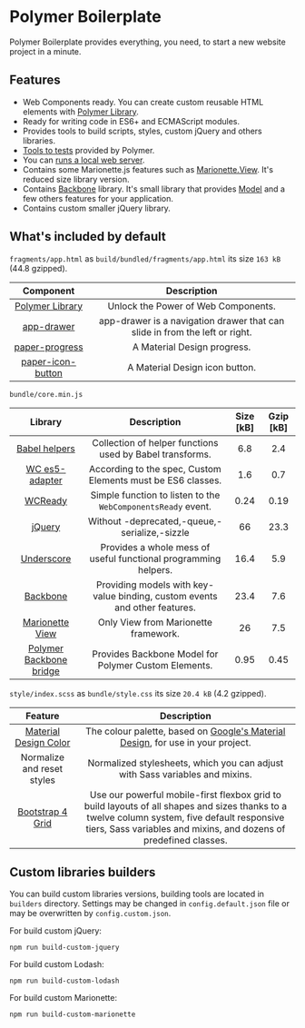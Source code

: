 # Polymer Boilerplate

Polymer Boilerplate provides everything, you need, to start a new website project in a minute.

## Features

* Web Components ready. You can create custom reusable HTML elements with 
[Polymer Library](https://www.polymer-project.org/2.0/docs/devguide/feature-overview).
* Ready for writing code in ES6+ and ECMAScript modules.
* Provides tools to build scripts, styles, custom jQuery and others libraries.
* [Tools to tests](https://www.polymer-project.org/2.0/docs/tools/tests) provided by Polymer.
* You can [runs a local web server](https://www.polymer-project.org/2.0/docs/tools/polymer-cli-commands#serve).
* Contains some Marionette.js features such as [Marionette.View](https://marionettejs.com/docs/master/marionette.view.html).
    It's reduced size library version.
* Contains [Backbone](http://backbonejs.org) library. It's small library that provides [Model](http://backbonejs.org/#Model) 
    and a few others features for your application.
* Contains custom smaller jQuery library.

## What's included by default

`fragments/app.html` as `build/bundled/fragments/app.html` its size `163 kB` (44.8 gzipped).

Component | Description
:---: | :---:
 [Polymer Library](https://www.polymer-project.org/) | Unlock the Power of Web Components.
 [app-drawer](https://www.webcomponents.org/element/PolymerElements/app-layout/elements/app-drawer) | app-drawer is a navigation drawer that can slide in from the left or right.
 [paper-progress](https://www.webcomponents.org/element/PolymerElements/paper-progress) | A Material Design progress.
 [paper-icon-button](https://www.webcomponents.org/element/PolymerElements/paper-icon-button) | A Material Design icon button.

`bundle/core.min.js`

Library | Description | Size [kB] | Gzip [kB]
:---: | :---: | :---: | :---:
 [Babel helpers](https://www.npmjs.com/package/babel-helpers) | Collection of helper functions used by Babel transforms. | 6.8 | 2.4 
 [WC es5-adapter](https://github.com/webcomponents/webcomponentsjs#custom-elements-es5-adapterjs) | According to the spec, Custom Elements must be ES6 classes. | 1.6 | 0.7
 [WCReady](https://github.com/mikoweb/wc-ready) | Simple function to listen to the `WebComponentsReady` event. | 0.24 | 0.19 
 [jQuery](https://github.com/jquery/jquery#how-to-build-your-own-jquery) | Without -deprecated,-queue,-serialize,-sizzle | 66 | 23.3 
 [Underscore](http://underscorejs.org/) | Provides a whole mess of useful functional programming helpers. | 16.4 | 5.9 
 [Backbone](http://backbonejs.org/) | Providing models with key-value binding, custom events and other features. | 23.4 | 7.6 
 [Marionette View](https://marionettejs.com/docs/master/marionette.view.html) | Only View from Marionette framework. | 26 | 7.5
 [Polymer Backbone bridge](https://github.com/mikoweb/polymer-backbone) | Provides Backbone Model for Polymer Custom Elements. | 0.95 | 0.45

`style/index.scss` as `bundle/style.css` its size `20.4 kB` (4.2 gzipped).

Feature | Description
:---: | :---:
 [Material Design Color](https://github.com/mrmlnc/material-color) | The colour palette, based on [Google's Material Design](http://www.google.com/design/spec/style/color.html), for use in your project.
 Normalize and reset styles | Normalized stylesheets, which you can adjust with Sass variables and mixins.
 [Bootstrap 4 Grid](https://getbootstrap.com/docs/4.0/layout/grid/) | Use our powerful mobile-first flexbox grid to build layouts of all shapes and sizes thanks to a twelve column system, five default responsive tiers, Sass variables and mixins, and dozens of predefined classes. 

##  Custom libraries builders

You can build custom libraries versions, building tools are located in `builders` directory. Settings may be changed 
in `config.default.json` file or may be overwritten by `config.custom.json`.

For build custom jQuery:
```
npm run build-custom-jquery
```

For build custom Lodash:
```
npm run build-custom-lodash
```

For build custom Marionette:
```
npm run build-custom-marionette
```
